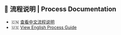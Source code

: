 ## 📄 流程说明 | Process Documentation

- 🇨🇳 [查看中文流程说明](./PROCESS.zh.md)
- 🇺🇸 [View English Process Guide](./PROCESS.en.md)
